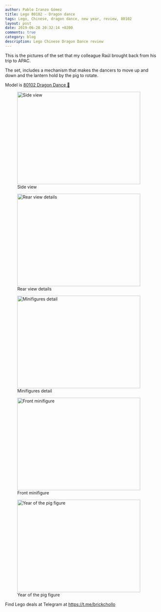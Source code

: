 ```yaml
---
author: Pablo Iranzo Gómez
title: Lego 80102 - Dragon dance
tags: Lego, Chinese, dragon dance, new year, review, 80102
layout: post
date: 2019-06-28 20:32:14 +0200
comments: true
category: blog
description: Lego Chinese Dragon Dance review
---
```


This is the pictures of the set that my colleague Raúl brought back from his trip to APAC.

The set, includes a mechanism that makes the dancers to move up and down and the lantern hold by the pig to rotate.

Model is [80102 Dragon Dance 🛒](https://www.amazon.es/dp/B07KRJJFY8?tag=redken-21)

<div class="elegant-gallery" itemscope itemtype="http://schema.org/ImageGallery">
    <figure itemprop="associatedMedia" itemscope itemtype="http://schema.org/ImageObject">
        <a href="https://i.imgur.com/8j1Drm8.jpg" itemprop="contentUrl" data-size="4032x3024">
            <img src="https://i.imgur.com/8j1Drm8t.jpg" width="403" height="302" itemprop="thumbnail" alt="Side view" />
        </a>
        <figcaption itemprop="caption description">Side view</figcaption>
    </figure>
    <figure itemprop="associatedMedia" itemscope itemtype="http://schema.org/ImageObject">
    <a href="https://i.imgur.com/y72cWUS.jpg" itemprop="contentUrl" data-size="4032x3024">
        <img src="https://i.imgur.com/y72cWUSt.jpg" width="403" height="302" itemprop="thumbnail" alt="Rear view details" />
    </a>
    <figcaption itemprop="caption description">Rear view details</figcaption>
    </figure>
    <figure itemprop="associatedMedia" itemscope itemtype="http://schema.org/ImageObject">
    <a href="https://i.imgur.com/EOD2WXW.jpg" itemprop="contentUrl" data-size="4032x3024">
        <img src="https://i.imgur.com/EOD2WXWt.jpg" width="403" height="302" itemprop="thumbnail" alt="Minifigures detail" />
    </a>
    <figcaption itemprop="caption description">Minifigures detail</figcaption>
    </figure>
        <figure itemprop="associatedMedia" itemscope itemtype="http://schema.org/ImageObject">
    <a href="https://i.imgur.com/XCjG4TR.jpg" itemprop="contentUrl" data-size="4032x3024">
        <img src="https://i.imgur.com/XCjG4TRt.jpg" width="403" height="302" itemprop="thumbnail" alt="Front minifigure" />
    </a>
    <figcaption itemprop="caption description">Front minifigure</figcaption>
    </figure>
        <figure itemprop="associatedMedia" itemscope itemtype="http://schema.org/ImageObject">
    <a href="https://i.imgur.com/sY9a1Qd.jpg" itemprop="contentUrl" data-size="4032x3024">
        <img src="https://i.imgur.com/sY9a1Qdt.jpg" width="403" height="302" itemprop="thumbnail" alt="Year of the pig figure" />
    </a>
    <figcaption itemprop="caption description">Year of the pig figure</figcaption>
    </figure>
</div>

Find Lego deals at Telegram at <https://t.me/brickchollo>
